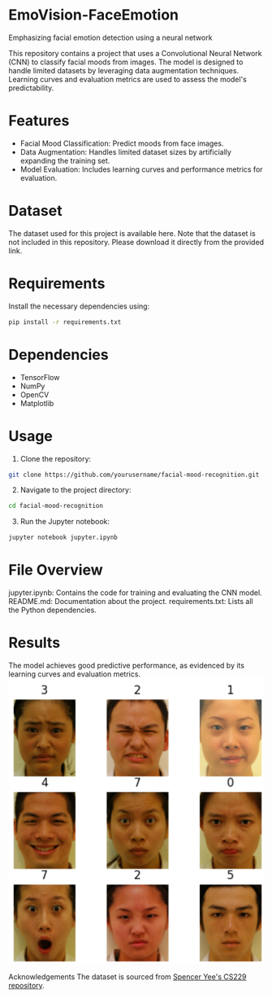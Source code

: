 # EmoVision-FaceEmotion
Emphasizing facial emotion detection using a neural network

This repository contains a project that uses a Convolutional Neural Network (CNN) to classify facial moods from images. The model is designed to handle limited datasets by leveraging data augmentation techniques. Learning curves and evaluation metrics are used to assess the model's predictability.

# Features
- Facial Mood Classification: Predict moods from face images.
- Data Augmentation: Handles limited dataset sizes by artificially expanding the training set.
- Model Evaluation: Includes learning curves and performance metrics for evaluation.
# Dataset
The dataset used for this project is available here. Note that the dataset is not included in this repository. Please download it directly from the provided link.

# Requirements
Install the necessary dependencies using:

```bash
pip install -r requirements.txt
```
# Dependencies
- TensorFlow
- NumPy
- OpenCV
- Matplotlib

# Usage
1. Clone the repository:
```bash
git clone https://github.com/yourusername/facial-mood-recognition.git
```
2. Navigate to the project directory:
```bash
cd facial-mood-recognition
```
3. Run the Jupyter notebook:
```bash
jupyter notebook jupyter.ipynb
```

# File Overview
jupyter.ipynb: Contains the code for training and evaluating the CNN model.
README.md: Documentation about the project.
requirements.txt: Lists all the Python dependencies.
# Results
The model achieves good predictive performance, as evidenced by its learning curves and evaluation metrics.
<img src="https://raw.githubusercontent.com/AISoltani/EmoVision-FaceEmotion/refs/heads/main/face.png" alt="Face Emotion Recognition" width="600"/>


Acknowledgements
The dataset is sourced from [Spencer Yee's CS229 repository](https://github.com/spenceryee/CS229/tree/master).
